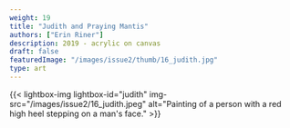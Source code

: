 ```yaml
---
weight: 19
title: "Judith and Praying Mantis"
authors: ["Erin Riner"]
description: 2019 - acrylic on canvas
draft: false
featuredImage: "/images/issue2/thumb/16_judith.jpg"
type: art
---
```


{{< lightbox-img lightbox-id="judith" img-src="/images/issue2/16_judith.jpeg" alt="Painting of a person with a red high heel stepping on a man's face." >}}